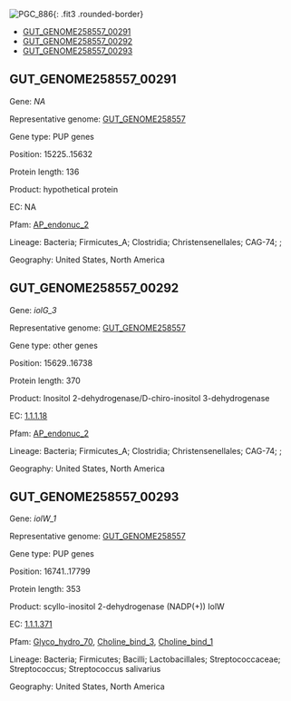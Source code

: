![PGC_886](../static/images/Clusters_figure/PGC_886.jpg){: .fit3 .rounded-border}

<ul id="myTab" class="nav nav-tabs">
  <li class="active">
        <a href="#tab1" data-toggle="tab">GUT_GENOME258557_00291</a>
  </li>
<li><a href="#tab2" data-toggle="tab">GUT_GENOME258557_00292</a></li>
<li><a href="#tab3" data-toggle="tab">GUT_GENOME258557_00293</a></li>
</ul>

<div id="myTabContent" class="tab-content">
  <div class="tab-pane fade in active" id="tab1">

<h2 id="GUT_GENOME258557_00291">GUT_GENOME258557_00291</h2>
<p>Gene: <em>NA</em>
<p>Representative genome: <a href="https://www.ebi.ac.uk/metagenomics/genomes/MGYG-HGUT-03871">GUT_GENOME258557</a></p>
<p>Gene type: PUP genes</p>
<p>Position: 15225..15632</p>
<p>Protein length: 136</p>
<p>Product: hypothetical protein</p>
<p>EC: NA</p>
<p>Pfam: <a href="http://pfam.xfam.org/family/AP_endonuc_2">AP_endonuc_2</a></p>

<p>Lineage: Bacteria; Firmicutes_A; Clostridia; Christensenellales; CAG-74; ; </p>
<p>Geography: United States, North America</p>
  </div>

  <div class="tab-pane fade" id="tab2">

<h2 id="GUT_GENOME258557_00292">GUT_GENOME258557_00292</h2>
<p>Gene: <em>iolG_3</em></p>
<p>Representative genome: <a href="https://www.ebi.ac.uk/metagenomics/genomes/MGYG-HGUT-03871">GUT_GENOME258557</a></p>
<p>Gene type: other genes</p>
<p>Position: 15629..16738</p>
<p>Protein length: 370</p>
<p>Product: Inositol 2-dehydrogenase/D-chiro-inositol 3-dehydrogenase</p>
<p>EC: <a href="https://www.brenda-enzymes.org/enzyme.php?ecno=1.1.1.18">1.1.1.18</a></p>
<p>Pfam: <a href="http://pfam.xfam.org/family/AP_endonuc_2">AP_endonuc_2</a></p>

<p>Lineage: Bacteria; Firmicutes_A; Clostridia; Christensenellales; CAG-74; ; </p>
<p>Geography: United States, North America</p>

  </div>
  <div class="tab-pane fade" id="tab3">

<h2 id="GUT_GENOME258557_00293">GUT_GENOME258557_00293</h2>
<p>Gene: <em>iolW_1</em></p>
<p>Representative genome: <a href="https://www.ebi.ac.uk/metagenomics/genomes/MGYG-HGUT-00113">GUT_GENOME258557</a></p>
<p>Gene type: PUP genes</p>
<p>Position: 16741..17799</p>
<p>Protein length: 353</p>
<p>Product: scyllo-inositol 2-dehydrogenase (NADP(+)) IolW</p>
<p>EC: <a href="https://www.brenda-enzymes.org/enzyme.php?ecno=1.1.1.371">1.1.1.371</a></p>
<p>Pfam: <a href="http://pfam.xfam.org/family/Glyco_hydro_70">Glyco_hydro_70</a>, <a href="http://pfam.xfam.org/family/Choline_bind_3">Choline_bind_3</a>, <a href="http://pfam.xfam.org/family/Choline_bind_1">Choline_bind_1</a></p>
<p>Lineage: Bacteria; Firmicutes; Bacilli; Lactobacillales; Streptococcaceae; Streptococcus; Streptococcus salivarius</p>
<p>Geography: United States, North America</p>

  </div>
</div>
